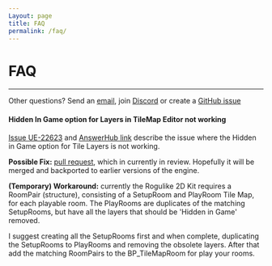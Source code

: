 ```yaml
---
Layout: page
title: FAQ
permalink: /faq/
---
```


# FAQ

***

Other questions? Send an [email][mail], join [Discord][discord] or create a [GitHub issue][github-issue]

#### Hidden In Game option for Layers in TileMap Editor not working

[Issue UE-22623](https://issues.unrealengine.com/issue/UE-22623) and [AnswerHub link](https://answers.unrealengine.com/questions/322796/bug-layer-display-check-in-tilemaps-not-working-pr.html) describe the issue where the Hidden in Game option for Tile Layers is not working.

__Possible Fix:__ [pull request](https://github.com/EpicGames/UnrealEngine/pull/5354), which in currently in review. Hopefully it will be merged and backported to earlier versions of the engine.
 
__(Temporary) Workaround:__ currently the Rogulike 2D Kit requires a RoomPair (structure), consisting of a SetupRoom and PlayRoom Tile Map, for each playable room. The PlayRooms are duplicates of the matching SetupRooms, but have all the layers that should be 'Hidden in Game' removed. 

I suggest creating all the SetupRooms first and when complete, duplicating the SetupRooms to PlayRooms and removing the obsolete layers. After that add the matching RoomPairs to the BP_TileMapRoom for play your rooms.

[mail]: mailto:contact@gracesgames.com
[discord]: https://discord.gg/DBwFAES
[github-issue]: https://github.com/GracesGames/SpaceShooter2DKit/issues